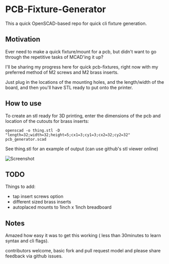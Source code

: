 # PCB-Fixture-Generator

This a quick OpenSCAD-based repo for quick cli fixture generation.

## Motivation

Ever need to make a quick fixture/mount for a pcb, but didn't want to go through the repetitive tasks of MCAD'ing it up?

I'll be sharing my progress here for quick pcb-fixtures, right now with my preferred method of M2 screws and M2 brass inserts.

Just plug in the locations of the mounting holes, and the length/width of the board, and then you'll have STL ready to put onto the printer.

## How to use

To create an stl ready for 3D printing, enter the dimensions of the pcb and location of the cutouts for brass inserts:

```
openscad -o thing.stl -D "length=32;width=32;height=5;cx1=3;cy1=3;cx2=32;cy2=32" pcb_generator.scad 
```

See thing.stl for an example of output (can use github's stl viewer online)

![Screenshot](https://raw.github.com/gskielian/PCB-Fixture-Generator/edit/master/thing.png)

## TODO

Things to add:

- tap insert screws option
- different sized brass inserts
- autoplaced mounts to 1inch x 1inch breadboard

## Notes

Amazed how easy it was to get this working ( less than 30minutes to learn syntax and cli flags).

contributors welcome, basic fork and pull request model and please share feedback via github issues.

